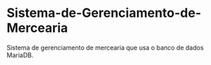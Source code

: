 # Sistema-de-Gerenciamento-de-Mercearia
Sistema de gerenciamento de mercearia que usa o banco de dados MariaDB.
